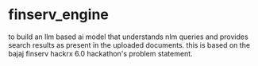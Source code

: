 # finserv_engine
to build an llm based ai model that understands nlm queries and provides search results as present in the uploaded documents. this is based on the bajaj finserv hackrx 6.0 hackathon's problem statement.

